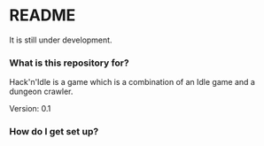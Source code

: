 # README #

It is still under development.

### What is this repository for? ###

Hack'n'Idle is a game which is a combination of an Idle game and a dungeon crawler.

Version: 0.1

### How do I get set up? ###